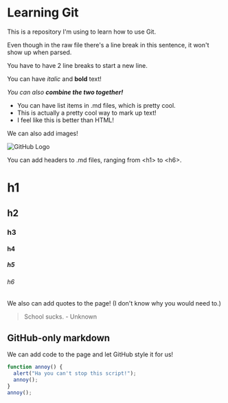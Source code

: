 # Learning Git
This is a repository I'm using to learn how to use Git.

Even though in the raw file there's a
line
break
in this sentence, it won't show up when parsed.

You have to have 2 line breaks to start a new line.

You can have *italic* and **bold** text!

_You can also **combine the two together!**_

* You can have list items in .md files, which is pretty cool.
* This is actually a pretty cool way to mark up text!
* I feel like this is better than HTML!

We can also add images!

![GitHub Logo](https://upload.wikimedia.org/wikipedia/commons/thumb/9/95/Font_Awesome_5_brands_github.svg/54px-Font_Awesome_5_brands_github.svg.png)

You can add headers to .md files, ranging from \<h1\> to \<h6\>.

# h1
## h2
### h3
#### h4
##### h5
###### h6

We also can add quotes to the page! (I don't know why you would need to.)

> School sucks. - Unknown

## GitHub-only markdown

We can add code to the page and let GitHub style it for us!

```javascript
function annoy() {
  alert("Ha you can't stop this script!");
  annoy();
}
annoy();
```
